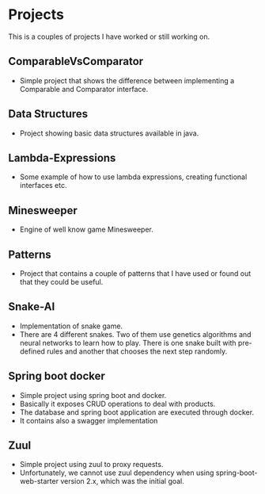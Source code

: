 # Projects
This is a couples of projects I have worked or still working on.

## ComparableVsComparator
* Simple project that shows the difference between implementing a Comparable and Comparator interface.


## Data Structures
* Project showing basic data structures available in java.

## Lambda-Expressions
* Some example of how to use lambda expressions, creating functional interfaces etc.


## Minesweeper 
* Engine of well know game Minesweeper.

## Patterns
* Project that contains a couple of patterns that I have used or found out that they could be useful.

## Snake-AI
* Implementation of snake game.
* There are 4 different snakes. Two of them use genetics algorithms and neural networks to learn how to play.
There is one snake built with pre-defined rules and another that chooses the next step randomly. 

## Spring boot docker
* Simple project using spring boot and docker. 
* Basically it exposes CRUD operations to deal with products.
* The database and spring boot application are executed through docker.
* It contains also a swagger implementation

## Zuul
* Simple project using zuul to proxy requests.
* Unfortunately, we cannot use zuul dependency when using spring-boot-web-starter version 2.x, which was the initial goal.

